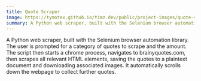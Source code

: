 ```yaml
---
title: Quote Scraper
image: https://tymotex.github.io/timz.dev/public/project-images/quote-scraper-thumbnail.png
summary: A Python web scraper, built with the Selenium browser automation library.
---
```


A Python web scraper, built with the Selenium browser automation library. The user is prompted for a category of quotes to scrape and the amount. The script then starts a chrome process, navigates to brainyquotes.com, then scrapes all relevant HTML elements, saving the quotes to a plaintext document and downloading associated images. It automatically scrolls down the webpage to collect further quotes.
